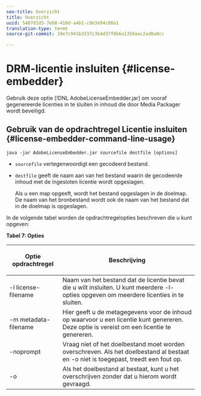 ```yaml
---
seo-title: Overzicht
title: Overzicht
uuid: 5487d1d3-7eb8-410d-a4b1-cde3e94c00a1
translation-type: tm+mt
source-git-commit: 19e7c941b3337c3b4d37f0b6a1350aac2ad8a0cc

---
```



# DRM-licentie insluiten {#license-embedder}

Gebruik deze optie [!DNL AdobeLicenseEmbedder.jar] om vooraf gegenereerde licenties in te sluiten in inhoud die door Media Packager wordt beveiligd.

## Gebruik van de opdrachtregel Licentie insluiten {#license-embedder-command-line-usage}

```
java -jar AdobeLicenseEmbedder.jar sourcefile destfile [options]
```

* `sourcefile` vertegenwoordigt een gecodeerd bestand.
* `destfile` geeft de naam aan van het bestand waarin de gecodeerde inhoud met de ingesloten licentie wordt opgeslagen.

   Als u een map opgeeft, wordt het bestand opgeslagen in de doelmap. De naam van het bronbestand wordt ook de naam van het bestand dat in de doelmap is opgeslagen.

In de volgende tabel worden de opdrachtregelopties beschreven die u kunt opgeven:

**Tabel 7: Opties**

<table frame="all" colsep="1" rowsep="1" class="+ topic/table adobe-d/table " id="table_hnl_2sy_n4">  
 <thead class="- topic/thead "> 
  <tr rowsep="1" class="- topic/row "> 
   <th colname="1" class="- topic/entry entry"> <p class="- topic/p ">Optie opdrachtregel </p> </th> 
   <th colname="2" class="- topic/entry entry"> <p class="- topic/p ">Beschrijving </p> </th> 
  </tr> 
 </thead>
 <tbody class="- topic/tbody "> 
  <tr rowsep="1" class="- topic/row "> 
   <td colname="1" class="- topic/entry "> <span class="+ topic/ph pr-d/codeph codeph"> -l license-filename </span> </td> 
   <td colname="2" class="- topic/entry "> Naam van het bestand dat de licentie bevat die u wilt insluiten. U kunt meerdere <span class="codeph"> -l- </span> opties opgeven om meerdere licenties in te sluiten. </td> 
  </tr> 
  <tr rowsep="1" class="- topic/row "> 
   <td colname="1" class="- topic/entry "> <span class="+ topic/ph pr-d/codeph codeph"> -m metadata-filename </span> </td> 
   <td colname="2" class="- topic/entry "> Hier geeft u de metagegevens voor de inhoud op waarvoor u een licentie kunt genereren. Deze optie is vereist om een licentie te genereren. </td> 
  </tr> 
  <tr rowsep="1" class="- topic/row "> 
   <td colname="1" class="- topic/entry "> <span class="codeph"> -noprompt </span> </td> 
   <td colname="2" class="- topic/entry "> Vraag niet of het doelbestand moet worden overschreven. Als het doelbestand al bestaat en <span class="codeph"> -o </span> niet is toegepast, treedt een fout op. </td> 
  </tr> 
  <tr rowsep="0" class="- topic/row "> 
   <td colname="1" class="- topic/entry "> <span class="codeph"> -o </span> </td> 
   <td colname="2" class="- topic/entry "> Als het doelbestand al bestaat, kunt u het overschrijven zonder dat u hierom wordt gevraagd. </td> 
  </tr> 
 </tbody> 
</table>
